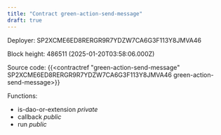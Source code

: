 ```yaml
---
title: "Contract green-action-send-message"
draft: true
---
```

Deployer: SP2XCME6ED8RERGR9R7YDZW7CA6G3F113Y8JMVA46


 



Block height: 486511 (2025-01-20T03:58:06.000Z)

Source code: {{<contractref "green-action-send-message" SP2XCME6ED8RERGR9R7YDZW7CA6G3F113Y8JMVA46 green-action-send-message>}}

Functions:

* is-dao-or-extension _private_
* callback _public_
* run _public_
